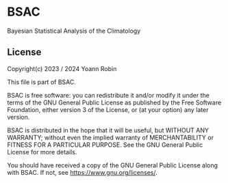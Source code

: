 # BSAC
Bayesian Statistical Analysis of the Climatology



## License

Copyright(c) 2023 / 2024 Yoann Robin

This file is part of BSAC.

BSAC is free software: you can redistribute it and/or modify
it under the terms of the GNU General Public License as published by
the Free Software Foundation, either version 3 of the License, or
(at your option) any later version.

BSAC is distributed in the hope that it will be useful,
but WITHOUT ANY WARRANTY; without even the implied warranty of
MERCHANTABILITY or FITNESS FOR A PARTICULAR PURPOSE.  See the
GNU General Public License for more details.

You should have received a copy of the GNU General Public License
along with BSAC.  If not, see <https://www.gnu.org/licenses/>.

